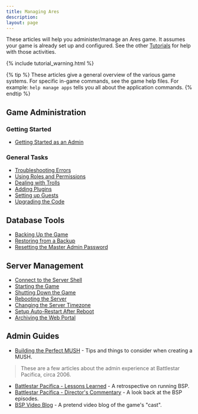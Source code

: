 ```yaml
---
title: Managing Ares
description: 
layout: page
---
```


These articles will help you administer/manage an Ares game.  It assumes your game is already set up and configured.  See the other [Tutorials](/tutorials) for help with those activities.

{% include tutorial_warning.html %}

{% tip %} 
These articles give a general overview of the various game systems.  For specific in-game commands, see the game help files. For example: `help manage apps` tells you all about the application commands.
{% endtip %}

## Game Administration

### Getting Started

* [Getting Started as an Admin](/tutorials/manage/started.html)

### General Tasks

* [Troubleshooting Errors](/tutorials/code/troubleshooting.html)
* [Using Roles and Permissions](/tutorials/manage/roles.html)
* [Dealing with Trolls](/tutorials/manage/trolls.html)
* [Adding Plugins](/tutorials/code/extras.html)
* [Setting up Guests](/tutorials/manage/guests.html)
* [Upgrading the Code](/tutorials/manage/upgrades.html)

## Database Tools

* [Backing Up the Game](/tutorials/manage/backups.html)
* [Restoring from a Backup](/tutorials/manage/restore-db.html)
* [Resetting the Master Admin Password](/tutorials/manage/forgot-headwiz-pw.html)

## Server Management

* [Connect to the Server Shell](/tutorials/install/server-shell.html)
* [Starting the Game](/tutorials/manage/start.html)
* [Shutting Down the Game](/tutorials/manage/shutdown.html)
* [Rebooting the Server](/tutorials/manage/reboot.html)
* [Changing the Server Timezone](/tutorials/manage/server-timezone.html)
* [Setup Auto-Restart After Reboot](/tutorials/manage/restart-after-reboot.html)
* [Archiving the Web Portal](/tutorials/manage/web-archive.html)

## Admin Guides

* [Building the Perfect MUSH](/articles/building-the-perfect-mush.html) - Tips and things to consider when creating a MUSH.

> These are a few articles about the admin experience at Battlestar Pacifica, circa 2006. 

* [Battlestar Pacifica - Lessons Learned](/articles/battlestar-pacifica-lessons-learned.html) - A retrospective on running BSP.
* [Battlestar Pacifica - Director's Commentary](/articles/battlestar-pacifica-director-s-commentary.html) - A look back at the BSP episodes.
* [BSP Video Blog](/articles/bsp-video-blog.html) - A pretend video blog of the game's "cast".
